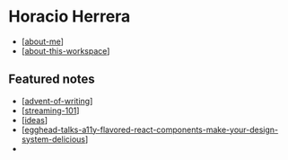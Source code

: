 # Horacio Herrera

- [[about-me]]
- [[about-this-workspace]]

## Featured notes

- [[advent-of-writing]]
- [[streaming-101]]
- [[ideas]]
- [[egghead-talks-a11y-flavored-react-components-make-your-design-system-delicious]]
-

[//begin]: # "Autogenerated link references for markdown compatibility"
[about-me]: about-me "About Me"
[about-this-workspace]: about-this-workspace "About this workspace"
[advent-of-writing]: advent-of-writing "Advent of Writing"
[streaming-101]: journal/streaming-101 "Streaming 101"
[ideas]: ideas "Ideas"
[egghead-talks-a11y-flavored-react-components-make-your-design-system-delicious]: egghead-talks-a11y-flavored-react-components-make-your-design-system-delicious "Accessibility-flavored React Components make your Design System Delicious"
[//end]: # "Autogenerated link references"
